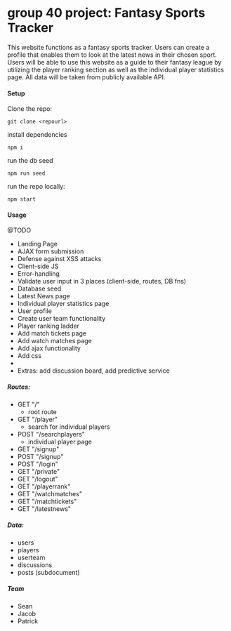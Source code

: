 # group 40 project: Fantasy Sports Tracker

This website functions as a fantasy sports tracker. Users can create a profile that enables them to look at the latest news in their chosen sport. Users will be able to use this website as a guide to their fantasy league by utilizing the player ranking section as well as the individual player statistics page. All data will be taken from publicly available API.

#### Setup
Clone the repo: 
```console 
git clone <repourl> 
```

install dependencies 
```console 
npm i 
```

run the db seed 
```console 
npm run seed
```

run the repo locally:
```console 
npm start
```

#### Usage


@TODO
- Landing Page
- AJAX form submission
- Defense against XSS attacks
- Client-side JS
- Error-handling
- Validate user input in 3 places (client-side, routes, DB fns)
- Database seed
- Latest News page
- Individual player statistics page
- User profile
- Create user team functionality
- Player ranking ladder
- Add match tickets page
- Add watch matches page
- Add ajax functionality
- Add css
- 
- Extras: add discussion board, add predictive service

##### Routes:
- GET "/"
    - root route 
- GET "/player"
    - search for individual players
- POST "/searchplayers"
    - individual player page
- GET "/signup"
- POST "/signup"
- POST "/login"
- GET "/private"
- GET "/logout"
- GET "/playerrank"
- GET "/watchmatches"
- GET "/matchtickets"
- GET "/latestnews"

##### Data:

- users
- players
- userteam
- discussions
- posts (subdocument)

##### Team
- Sean
- Jacob 
- Patrick
